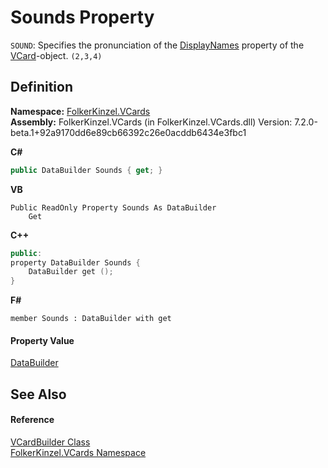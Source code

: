 # Sounds Property


`SOUND`: Specifies the pronunciation of the <a href="98030a4a-f912-5f58-1ae9-72302e1e1e2f.md">DisplayNames</a> property of the <a href="3e2b7a12-e0a3-230d-01ba-69b9f3ec3464.md">VCard</a>-object. `(2,3,4)`



## Definition
**Namespace:** <a href="67dce261-ab8f-dd0a-4c0c-bc2633c1719e.md">FolkerKinzel.VCards</a>  
**Assembly:** FolkerKinzel.VCards (in FolkerKinzel.VCards.dll) Version: 7.2.0-beta.1+92a9170dd6e89cb66392c26e0acddb6434e3fbc1

**C#**
``` C#
public DataBuilder Sounds { get; }
```
**VB**
``` VB
Public ReadOnly Property Sounds As DataBuilder
	Get
```
**C++**
``` C++
public:
property DataBuilder Sounds {
	DataBuilder get ();
}
```
**F#**
``` F#
member Sounds : DataBuilder with get
```



#### Property Value
<a href="3cf94ef4-0fc1-d9bf-641b-95b6aaef1639.md">DataBuilder</a>

## See Also


#### Reference
<a href="4254b25b-c39b-3224-d22e-0072642cabb3.md">VCardBuilder Class</a>  
<a href="67dce261-ab8f-dd0a-4c0c-bc2633c1719e.md">FolkerKinzel.VCards Namespace</a>  
